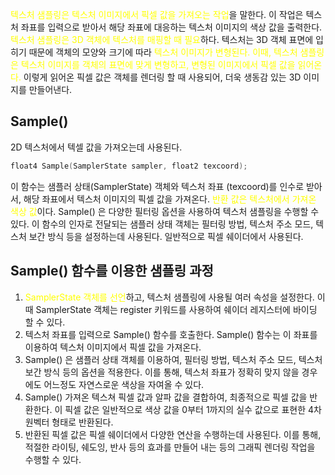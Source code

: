 <span style="color: yellow">텍스처 샘플링은 텍스처 이미지에서 픽셀 값을 가져오는 작업</span>을 말한다. 이 작업은 텍스처 좌표를 입력으로 받아서 해당 좌표에 대응하는 텍스처 이미지의 색상 값을 출력한다. 
<span style="color: yellow">텍스처 샘플링은 3D 객체에 텍스처를 매핑할 때 필요</span>하다. 텍스처는 3D 객체 표면에 입히기 때문에 객체의 모양와 크기에 따라 <span style="color: yellow">텍스처 이미지가 변형된다. 이때, 텍스처 샘플링은 텍스처 이미지를 객체의 표면에 맞게 변형하고, 변형된 이미지에서 픽셀 값을 읽어온다.</span> 이렇게 읽어온 픽셀 값은 객체를 렌더링 할 때 사용되어, 더욱 생동감 있는 3D 이미지를 만들어낸다.

## Sample()

2D 텍스처에서 텍셀 값을 가져오는데 사용된다. 
```c++
float4 Sample(SamplerState sampler, float2 texcoord);
```

이 함수는 샘플러 상태(SamplerState) 객체와 텍스처 좌표 (texcoord)를 인수로 받아서, 해당 좌표에서 텍스처 이미지의 픽셀 값을 가져온다. <span style="color: yellow">반환 값은 텍스처에서 가져온 색상 값</span>이다.
Sample() 은 다양한 필터링 옵션을 사용하여 텍스처 샘플링을 수행할 수 있다. 이 함수의 인자로 전달되는 샘플러 상태 객체는 필터링 방법, 텍스처 주소 모드, 텍스처 보간 방식 등을 설정하는데 사용된다.
일반적으로 픽셀 쉐이더에서 사용된다. 

## Sample() 함수를 이용한 샘플링 과정

1. <span style="color: yellow">SamplerState 객체를 선언</span>하고, 텍스처 샘플링에 사용될 여러 속성을 설정한다. 이때 SamplerState 객체는 register 키워드를 사용하여 쉐이더 레지스터에 바이딩 할 수 있다.
2. 텍스처 좌표를 입력으로 Sample() 함수를 호출한다. Sample() 함수는 이 좌표를 이용하여 텍스처 이미지에서 픽셀 값을 가져온다.
3. Sample() 은 샘플러 상태 객체를 이용하여, 필터링 방법, 텍스처 주소 모드, 텍스처 보간 방식 등의 옵션을 적용한다. 이를 통해, 텍스처 좌표가 정확히 맞지 않을 경우에도 어느정도 자연스로운 색상을 자여올 수 있다.
4. Sample() 가져온 텍스쳐 픽셀 값과 알파 값을 결합하여, 최종적으로 픽셀 값을 반환한다. 이 픽셀 값은 일반적으로 색상 값을 0부터 1까지의 실수 값으로 표현한 4차원벡터 형태로 반환된다.
5. 반환된 픽셀 값은 픽셀 쉐이더에서 다양한 연산을 수행하는데 사용된다. 이를 통해, 적절한 라이팅, 쉐도잉, 반사 등의 효과를 만들어 내는 등의 그래픽 렌더링 작업을 수행할 수 있다.
